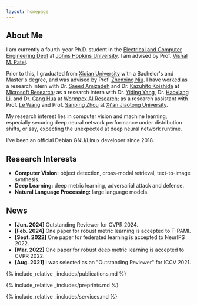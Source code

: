 ```yaml
---
layout: homepage
---
```


## About Me

I am currently a fourth-year Ph.D. student in the
[Electrical and Computer Engineering Dept](https://engineering.jhu.edu/ece/)
at [Johns Hopkins University](https://www.jhu.edu/).
I am advised by Prof. [Vishal M. Patel](https://engineering.jhu.edu/faculty/vishal-patel/).

Prior to this, I graduated from [Xidian University](https://en.xidian.edu.cn/) with a Bachelor's and
Master's degree, and was advised by
Prof. [Zhenxing Niu](https://sites.google.com/site/zhenxingniu007/home).
I have worked as a research intern with
Dr. [Saeed Amizadeh](https://www.microsoft.com/applied-sciences/people/saeed-amizadeh) and
Dr. [Kazuhito Koishida](https://www.microsoft.com/applied-sciences/people/kazuhito-koishida) at [Microsoft Research](https://www.microsoft.com/en-us/research/);
as a research intern with
Dr. [Yiding Yang](https://ihollywhy.github.io/),
Dr. [Haoxiang Li](https://blog.haoxiang.org/haoxiang.html), and
Dr. [Gang Hua](https://ganghua.org/) at [Wormpex AI Research](http://research.wormpex.com/);
as a research assistant with
Prof. [Le Wang](http://gr.xjtu.edu.cn/web/lewang)
and
Prof. [Sanping Zhou](https://gr.xjtu.edu.cn/web/spzhou)
at [Xi'an Jiaotong University](http://www.iair.xjtu.edu.cn/).

My research interest lies in computer vision and machine learning,
especially securing deep neural network performance under distribution shifts,
or say, expecting the unexpected at deep neural network runtime.

I've been an official Debian GNU/Linux developer since 2018.

## Research Interests

- **Computer Vision:** object detection, cross-modal retrieval, text-to-image synthesis.
- **Deep Learning:** deep metric learning, adversarial attack and defense.
- **Natural Language Processing:** large language models.

## News

- **[Jun. 2024]** Outstanding Reviewer for CVPR 2024.
- **[Feb. 2024]** One paper for robust metric learning is accepted to T-PAMI.
- **[Sept. 2022]** One paper for federated learning is accepted to NeurIPS 2022.
- **[Mar. 2022]** One paper for robust deep metric learning is accepted to CVPR 2022.
- **[Aug. 2021]** I was selected as an "Outstanding Reviewer" for ICCV 2021.

{% include_relative _includes/publications.md %}

{% include_relative _includes/preprints.md %}

{% include_relative _includes/services.md %}
